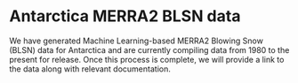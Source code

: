 # Antarctica MERRA2 BLSN data
We have generated Machine Learning-based MERRA2 Blowing Snow (BLSN) data for Antarctica and are currently compiling data from 1980 to the present for release. Once this process is complete, we will provide a link to the data along with relevant documentation.
